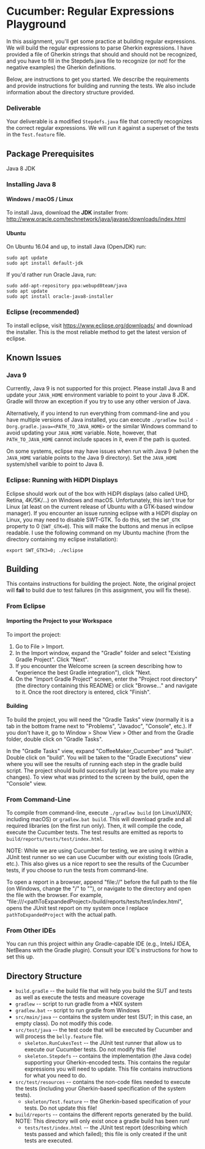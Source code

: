 Cucumber: Regular Expressions Playground
========================================
In this assignment, you'll get some practice at building regular expressions. We will build the regular expressions to parse Gherkin expressions. I have provided a file of Gherkin strings that should and should not be recognized, and you have to fill in the Stepdefs.java file to recognize (or not! for the negative examples) the Gherkin definitions. 

Below, are instructions to get you started.  We describe the requirements and provide instructions for building and running the tests.  We also include information about the directory structure provided.

### Deliverable
Your deliverable is a modified `Stepdefs.java` file that correctly recognizes the correct regular expressions.  We will run it against a superset of the tests in the `Test.feature` file.


Package Prerequisites
---------------------
Java 8 JDK

### Installing Java 8
#### Windows / macOS / Linux
To install Java, download the **JDK** installer from: 
  http://www.oracle.com/technetwork/java/javase/downloads/index.html

#### Ubuntu
On Ubuntu 16.04 and up, to install Java (OpenJDK) run:

    sudo apt update
    sudo apt install default-jdk
    
If you'd rather run Oracle Java, run:

    sudo add-apt-repository ppa:webupd8team/java
    sudo apt update
    sudo apt install oracle-java8-installer
   
### Eclipse (recommended)
To install eclipse, visit https://www.eclipse.org/downloads/ and download the installer.  This is the most reliable method to get the latest version of eclipse.
   
    
Known Issues
------------
### Java 9
Currently, Java 9 is not supported for this project.  Please install Java 8 and update your `JAVA_HOME` environment variable to point to your Java 8 JDK.  Gradle will throw an exception if you try to use any other version of Java.

Alternatively, if you intend to run everything from command-line and you have multiple versions of Java installed, you can execute `./gradlew build -Dorg.gradle.java=<PATH_TO_JAVA_HOME>` or the similar Windows command to avoid updating your `JAVA_HOME` variable.  Note, however, that `PATH_TO_JAVA_HOME` cannot include spaces in it, even if the path is quoted.

On some systems, eclipse may have issues when run with Java 9 (when the `JAVA_HOME` variable points to the Java 9 directory).  Set the `JAVA_HOME` system/shell varible to point to Java 8.


### Eclipse: Running with HiDPI Displays
Eclipse should work out of the box with HiDPI displays (also called UHD, Retina, 4K/5K/...) on Windows and macOS.  Unfortunately, this isn't true for Linux (at least on the current release of Ubuntu with a GTK-based window manager).  If you encounter an issue running eclipse with a HiDPI display on Linux, you may need to disable SWT-GTK.  To do this, set the `SWT_GTK` property to 0 (`SWT_GTK=0`).  This will make the buttons and menus in eclipse readable.  I use the following command on my Ubuntu machine (from the directory containing my eclipse installation):
    
    export SWT_GTK3=0; ./eclipse


Building
---------
This contains instructions for building the project.  Note, the original project will **fail** to build due to test failures (in this assignment, you will fix these).

### From Eclipse
#### Importing the Project to your Workspace
To import the project:
  1. Go to File > Import.  
  2. In the Import window, expand the  "Gradle" folder and select "Existing Gradle Project".  Click "Next".
  3. If you encounter the Welcome screen (a screen describing how to "experience the best Gradle integration"), click "Next.
  4. On the "Import Gradle Project" screen, enter the "Project root directory" (the directory containing this README) or click "Browse..." and navigate to it.  Once the root directory is entered, click "Finish".


#### Building
To build the project, you will need the "Gradle Tasks" view (normally it is a tab in the bottom frame next to "Problems", "Javadoc", "Console", etc.).  If you don't have it, go to Window > Show View > Other and from the Gradle folder, double click on "Gradle Tasks".

In the "Gradle Tasks" view, expand "CoffeeMaker_Cucumber" and "build".  Double click on "build".  You will be taken to the "Gradle Executions" view where you will see the results of running each step in the gradle build script.  The project should build successfully (at least before you make any changes).  To view what was printed to the screen by the build, open the "Console" view.


### From Command-Line
To compile from command-line, execute `./gradlew build` (on Linux\UNIX; including macOS) or `gradlew.bat build`.  This will download gradle and all required libraries (on the first run only).  Then, it will compile the code, execute the Cucumber tests.  The test results are emitted as reports to `build/reports/tests/test/index.html`. 

NOTE:  While we are using Cucumber for testing, we are using it within a JUnit test runner so we can use Cucumber with our existing tools (Gradle, etc.).  This also gives us a nice report to see the results of the Cucumber tests, if you choose to run the tests from command-line.

To open a report in a browser, append "file://" before the full path to the file (on Windows, change the "/" to "\"), or navigate to the directory and open the file with the browser.  For example, "file:///\<pathToExpandedProject\>/build/reports/tests/test/index.html", opens the JUnit test report on my system once I replace `pathToExpandedProject` with the actual path.


### From Other IDEs
You can run this project within any Gradle-capable IDE (e.g., InteliJ IDEA, NetBeans with the Gradle plugin).  Consult your IDE's instructions for how to set this up.


Directory Structure
-------------------
 * `build.gradle` -- the build file that will help you build the SUT and tests as well as execute the tests and measure coverage
 * `gradlew` -- script to run gradle from a *NIX system
 * `gradlew.bat` -- script to run gradle from Windows
 * `src/main/java` -- contains the system under test (SUT; in this case, an empty class).  Do not modify this code.
 * `src/test/java` -- the test code that will be executed by Cucumber and will process the `belly.feature` file.
   - `skeleton.RunCukesTest` -- the JUnit test runner that allow us to execute our Cucumber tests.  Do not modify this file!
   - `skeleton.Stepdefs` -- contains the implementation (the Java code) supporting your Gherkin-encoded tests.  This contains the regular expressions you will need to update.  This file contains instructions for what you need to do.
 * `src/test/resources` -- contains the non-code files needed to execute the tests (including your Gherkin-based specification of the system tests).
   - `skeleton/Test.feature` -- the Gherkin-based specification of your tests.  Do not update this file!
 * `build/reports` -- contains the different reports generated by the build.  NOTE: This directory will only exist once a gradle build has been run!
   - `tests/test/index.html` -- the JUnit test report (describing which tests passed and which failed); this file is only created if the unit tests are executed.
   
